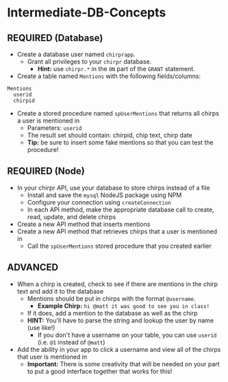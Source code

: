 # Intermediate-DB-Concepts
## REQUIRED (Database)
* Create a database user named `chirprapp`.
    * Grant all privileges to your `chirpr` database.
        * **Hint:** use `chirpr.*` in the `ON` part of the `GRANT` statement.
* Create a table named `Mentions` with the following fields/columns:
```
Mentions
  userid
  chirpid
```
* Create a stored procedure named `spUserMentions` that returns all chirps a user is mentioned in
    * Parameters: `userid`
    * The result set should contain: chirpid, chip text, chirp date
    * **Tip:** be sure to insert some fake mentions so that you can test the procedure!
## REQUIRED (Node)
* In your chirpr API, use your database to store chirps instead of a file
    * Install and save the `mysql` NodeJS package using NPM
    * Configure your connection using `createConnection`
    * In each API method, make the appropriate database call to create, read, update, and delete chirps
* Create a new API method that inserts mentions
* Create a new API method that retrieves chirps that a user is mentioned in
    * Call the `spUserMentions` stored procedure that you created earlier
## ADVANCED
* When a chirp is created, check to see if there are mentions in the chirp text and add it to the database
    * Mentions should be put in chirps with the format `@username`.
        * **Example Chirp:** `hi @matt it was good to see you in class!`
    * If it does, add a mention to the database as well as the chirp
    * **HINT:** You'll have to parse the string and lookup the user by name (use like!)
        * If you don't have a username on your table, you can use `userid` (i.e. `@1` instead of `@matt`)
* Add the ability in your app to click a username and view all of the chirps that user is mentioned in
    * **Important:** There is some creativity that will be needed on your part to put a good interface together that works for this!